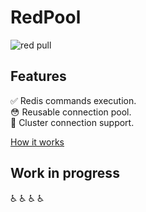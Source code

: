 # RedPool

![red pull](https://github.com/general-CbIC/red_pool/assets/3294891/4105cca2-7605-4107-9afe-75ad8dcd008d)

## Features

✅ Redis commands execution.  
😳 Reusable connection pool.  
🤯 Cluster connection support.

[How it works](./docs/how-it-works.md)

## Work in progress

♿️ ♿️ ♿️ ♿️
